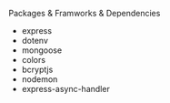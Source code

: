 Packages & Framworks & Dependencies

- express
- dotenv
- mongoose
- colors
- bcryptjs
- nodemon
- express-async-handler
